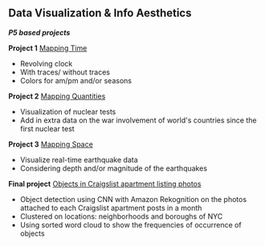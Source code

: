 
## Data Visualization & Info Aesthetics
_**P5 based projects**_

**Project 1** [Mapping Time](https://github.com/azuic/dvia/tree/master/mapping-time)
- Revolving clock
- With traces/ without traces
- Colors for am/pm and/or seasons

**Project 2** [Mapping Quantities](https://github.com/azuic/dvia/tree/master/mapping-quantities)
- Visualization of nuclear tests
- Add in extra data on the war involvement of world's countries since the first nuclear test

**Project 3** [Mapping Space](https://github.com/azuic/dvia/tree/master/mapping-space)
- Visualize real-time earthquake data
- Considering depth and/or magnitude of the earthquakes

**Final project** [Objects in Craigslist apartment listing photos](https://github.com/azuic/dvia/tree/master/final-project)
- Object detection using CNN with Amazon Rekognition on the photos attached to each Craigslist apartment posts in a month
- Clustered on locations: neighborhoods and boroughs of NYC
- Using sorted word cloud to show the frequencies of occurrence of objects
